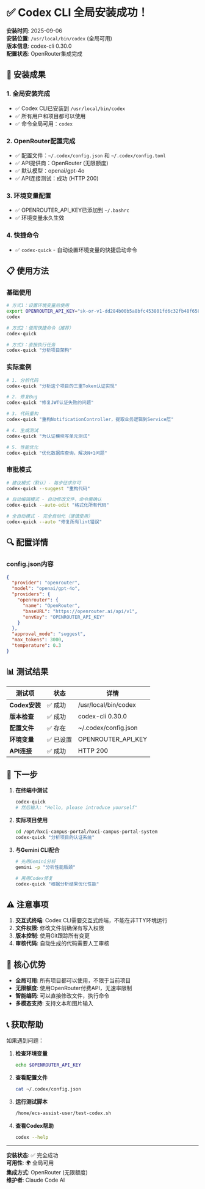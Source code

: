 # ✅ Codex CLI 全局安装成功！

**安装时间**: 2025-09-06  
**安装位置**: `/usr/local/bin/codex` (全局可用)  
**版本信息**: codex-cli 0.30.0  
**配置状态**: OpenRouter集成完成

## 🎉 安装成果

### 1. 全局安装完成
- ✅ Codex CLI已安装到 `/usr/local/bin/codex`
- ✅ 所有用户和项目都可以使用
- ✅ 命令全局可用：`codex`

### 2. OpenRouter配置完成
- ✅ 配置文件：`~/.codex/config.json` 和 `~/.codex/config.toml`
- ✅ API提供商：OpenRouter (无限额度)
- ✅ 默认模型：openai/gpt-4o
- ✅ API连接测试：成功 (HTTP 200)

### 3. 环境变量配置
- ✅ OPENROUTER_API_KEY已添加到 `~/.bashrc`
- ✅ 环境变量永久生效

### 4. 快捷命令
- ✅ `codex-quick` - 自动设置环境变量的快捷启动命令

## 📋 使用方法

### 基础使用

```bash
# 方式1：设置环境变量后使用
export OPENROUTER_API_KEY="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"
codex

# 方式2：使用快捷命令（推荐）
codex-quick

# 方式3：直接执行任务
codex-quick "分析项目架构"
```

### 实际案例

```bash
# 1. 分析代码
codex-quick "分析这个项目的三重Token认证实现"

# 2. 修复Bug
codex-quick "修复JWT认证失败的问题"

# 3. 代码重构
codex-quick "重构NotificationController，提取业务逻辑到Service层"

# 4. 生成测试
codex-quick "为认证模块写单元测试"

# 5. 性能优化
codex-quick "优化数据库查询，解决N+1问题"
```

### 审批模式

```bash
# 建议模式（默认）- 每步征求许可
codex-quick --suggest "重构代码"

# 自动编辑模式 - 自动修改文件，命令需确认
codex-quick --auto-edit "格式化所有代码"

# 全自动模式 - 完全自动化（谨慎使用）
codex-quick --auto "修复所有lint错误"
```

## 🔍 配置详情

### config.json内容
```json
{
  "provider": "openrouter",
  "model": "openai/gpt-4o",
  "providers": {
    "openrouter": {
      "name": "OpenRouter",
      "baseURL": "https://openrouter.ai/api/v1",
      "envKey": "OPENROUTER_API_KEY"
    }
  },
  "approval_mode": "suggest",
  "max_tokens": 3000,
  "temperature": 0.3
}
```

## 📊 测试结果

| 测试项 | 状态 | 详情 |
|--------|------|------|
| **Codex安装** | ✅ 成功 | /usr/local/bin/codex |
| **版本检查** | ✅ 成功 | codex-cli 0.30.0 |
| **配置文件** | ✅ 存在 | ~/.codex/config.json |
| **环境变量** | ✅ 已设置 | OPENROUTER_API_KEY |
| **API连接** | ✅ 成功 | HTTP 200 |

## 🚀 下一步

1. **在终端中测试**
   ```bash
   codex-quick
   # 然后输入: "Hello, please introduce yourself"
   ```

2. **实际项目使用**
   ```bash
   cd /opt/hxci-campus-portal/hxci-campus-portal-system
   codex-quick "分析项目的认证系统"
   ```

3. **与Gemini CLI配合**
   ```bash
   # 先用Gemini分析
   gemini -p "分析性能瓶颈"
   
   # 再用Codex修复
   codex-quick "根据分析结果优化性能"
   ```

## ⚠️ 注意事项

1. **交互式终端**: Codex CLI需要交互式终端，不能在非TTY环境运行
2. **文件权限**: 修改文件前确保有写入权限
3. **版本控制**: 使用Git跟踪所有变更
4. **审核代码**: 自动生成的代码需要人工审核

## 🎯 核心优势

- **全局可用**: 所有项目都可以使用，不限于当前项目
- **无限额度**: 使用OpenRouter付费API，无速率限制
- **智能编码**: 可以直接修改文件，执行命令
- **多模态支持**: 支持文本和图片输入

## 📞 获取帮助

如果遇到问题：

1. **检查环境变量**
   ```bash
   echo $OPENROUTER_API_KEY
   ```

2. **查看配置文件**
   ```bash
   cat ~/.codex/config.json
   ```

3. **运行测试脚本**
   ```bash
   /home/ecs-assist-user/test-codex.sh
   ```

4. **查看Codex帮助**
   ```bash
   codex --help
   ```

---

**安装状态**: ✅ 完全成功  
**可用性**: 🌍 全局可用  
**集成方式**: OpenRouter (无限额度)  
**维护者**: Claude Code AI
